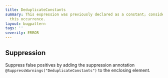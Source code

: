 ```yaml
---
title: DeduplicateConstants
summary: This expression was previously declared as a constant; consider replacing
  this occurrence.
layout: bugpattern
tags: ''
severity: ERROR
---
```


<!--
*** AUTO-GENERATED, DO NOT MODIFY ***
To make changes, edit the @BugPattern annotation or the explanation in docs/bugpattern.
-->



## Suppression
Suppress false positives by adding the suppression annotation `@SuppressWarnings("DeduplicateConstants")` to the enclosing element.
